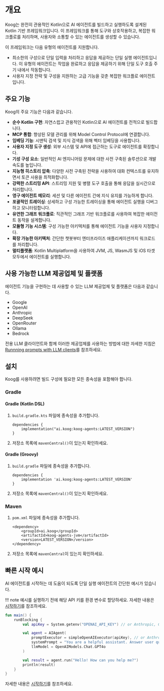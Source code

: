 # 개요

Koog는 완전히 관용적인 Kotlin으로 AI 에이전트를 빌드하고 실행하도록 설계된 Kotlin 기반 프레임워크입니다. 이 프레임워크를 통해 도구와 상호작용하고, 복잡한 워크플로를 처리하며, 사용자와 소통할 수 있는 에이전트를 생성할 수 있습니다.

이 프레임워크는 다음 유형의 에이전트를 지원합니다.

*   최소한의 구성으로 단일 입력을 처리하고 응답을 제공하는 단일 실행 에이전트입니다. 이 유형의 에이전트는 작업을 완료하고 응답을 제공하기 위해 단일 도구 호출 주기 내에서 작동합니다.
*   사용자 지정 전략 및 구성을 지원하는 고급 기능을 갖춘 복잡한 워크플로 에이전트입니다.

## 주요 기능

Koog의 주요 기능은 다음과 같습니다.

-   **순수 Kotlin 구현**: 자연스럽고 관용적인 Kotlin으로 AI 에이전트를 전적으로 빌드합니다.
-   **MCP 통합**: 향상된 모델 관리를 위해 Model Control Protocol에 연결합니다.
-   **임베딩 기능**: 시맨틱 검색 및 지식 검색을 위해 벡터 임베딩을 사용합니다.
-   **사용자 지정 도구 생성**: 외부 시스템 및 API에 접근하는 도구로 에이전트를 확장합니다.
-   **기성 구성 요소**: 일반적인 AI 엔지니어링 문제에 대한 사전 구축된 솔루션으로 개발 속도를 높입니다.
-   **지능형 히스토리 압축**: 다양한 사전 구축된 전략을 사용하여 대화 컨텍스트를 유지하면서 토큰 사용을 최적화합니다.
-   **강력한 스트리밍 API**: 스트리밍 지원 및 병렬 도구 호출을 통해 응답을 실시간으로 처리합니다.
-   **영구 에이전트 메모리**: 세션 및 다른 에이전트 간에 지식 유지를 가능하게 합니다.
-   **포괄적인 트레이싱**: 상세하고 구성 가능한 트레이싱을 통해 에이전트 실행을 디버그하고 모니터링합니다.
-   **유연한 그래프 워크플로**: 직관적인 그래프 기반 워크플로를 사용하여 복잡한 에이전트 동작을 설계합니다.
-   **모듈형 기능 시스템**: 구성 가능한 아키텍처를 통해 에이전트 기능을 사용자 지정합니다.
-   **확장 가능한 아키텍처**: 간단한 챗봇부터 엔터프라이즈 애플리케이션까지 워크로드를 처리합니다.
-   **멀티플랫폼**: Kotlin Multiplatform을 사용하여 JVM, JS, WasmJS 및 iOS 타겟 모두에서 에이전트를 실행합니다.

## 사용 가능한 LLM 제공업체 및 플랫폼

에이전트 기능을 구현하는 데 사용할 수 있는 LLM 제공업체 및 플랫폼은 다음과 같습니다.

-   Google
-   OpenAI
-   Anthropic
-   DeepSeek
-   OpenRouter
-   Ollama
-   Bedrock

전용 LLM 클라이언트와 함께 이러한 제공업체를 사용하는 방법에 대한 자세한 지침은 [Runnning prompts with LLM clients](prompt-api.md#running-prompts-with-llm-clients)를 참조하세요.

## 설치

Koog를 사용하려면 빌드 구성에 필요한 모든 종속성을 포함해야 합니다.

### Gradle

#### Gradle (Kotlin DSL)

1.  `build.gradle.kts` 파일에 종속성을 추가합니다.

    ```
    dependencies {
        implementation("ai.koog:koog-agents:LATEST_VERSION")
    }
    ```

2.  저장소 목록에 `mavenCentral()`이 있는지 확인하세요.

#### Gradle (Groovy)

1.  `build.gradle` 파일에 종속성을 추가합니다.

    ```
    dependencies {
        implementation 'ai.koog:koog-agents:LATEST_VERSION'
    }
    ```

2.  저장소 목록에 `mavenCentral()`이 있는지 확인하세요.

### Maven

1.  `pom.xml` 파일에 종속성을 추가합니다.

    ```
    <dependency>
        <groupId>ai.koog</groupId>
        <artifactId>koog-agents-jvm</artifactId>
        <version>LATEST_VERSION</version>
    </dependency>
    ```

2.  저장소 목록에 `mavenCentral`이 있는지 확인하세요.

## 빠른 시작 예시

AI 에이전트를 시작하는 데 도움이 되도록 단일 실행 에이전트의 간단한 예시가 있습니다.

!!! note
    예시를 실행하기 전에 해당 API 키를 환경 변수로 할당하세요. 자세한 내용은 [시작하기](single-run-agents.md)를 참조하세요.

<!--- INCLUDE
import ai.koog.agents.core.agent.AIAgent
import ai.koog.prompt.executor.clients.openai.OpenAIModels
import ai.koog.prompt.executor.llms.all.simpleOpenAIExecutor
import kotlinx.coroutines.runBlocking
-->
```kotlin
fun main() {
    runBlocking {
        val apiKey = System.getenv("OPENAI_API_KEY") // or Anthropic, Google, OpenRouter, etc.

        val agent = AIAgent(
            promptExecutor = simpleOpenAIExecutor(apiKey), // or Anthropic, Google, OpenRouter, etc.
            systemPrompt = "You are a helpful assistant. Answer user questions concisely.",
            llmModel = OpenAIModels.Chat.GPT4o
        )

        val result = agent.run("Hello! How can you help me?")
        println(result)
    }
}
```
<!--- KNIT example-index-01.kt -->
자세한 내용은 [시작하기](single-run-agents.md)를 참조하세요.